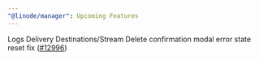 ```yaml
---
"@linode/manager": Upcoming Features
---
```


Logs Delivery Destinations/Stream Delete confirmation modal error state reset fix ([#12996](https://github.com/linode/manager/pull/12996))
